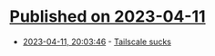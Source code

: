 # [Published on 2023-04-11](index.md)

* [2023-04-11, 20:03:46](https://lobste.rs/s/lo3ise/tailscale_sucks) - [Tailscale sucks](https://tailscale.dev/blog/tailscale-sucks)
